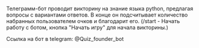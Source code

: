 Телеграмм-бот проводит викторину на знание языка python, предлагая вопросы с вариантами ответов. В конце он подсчитывает количество набранных пользователем очков и благодарит его. (/start - Начать работу с ботом, кнопка "Начать игру" для начала викторины.)

Cсылка на бот в telegram: @Quiz_founder_bot
